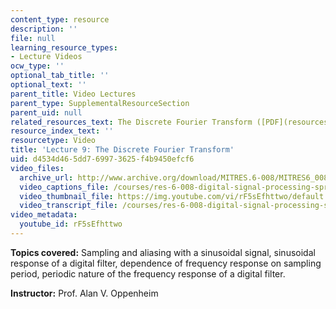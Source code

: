 ```yaml
---
content_type: resource
description: ''
file: null
learning_resource_types:
- Lecture Videos
ocw_type: ''
optional_tab_title: ''
optional_text: ''
parent_title: Video Lectures
parent_type: SupplementalResourceSection
parent_uid: null
related_resources_text: The Discrete Fourier Transform ([PDF](resources/mitres_6_008s11_lec09-1))
resource_index_text: ''
resourcetype: Video
title: 'Lecture 9: The Discrete Fourier Transform'
uid: d4534d46-5dd7-6997-3625-f4b9450efcf6
video_files:
  archive_url: http://www.archive.org/download/MITRES.6-008/MITRES6_008_lec09_300k.mp4
  video_captions_file: /courses/res-6-008-digital-signal-processing-spring-2011/76b47ea29bef50a38cb8d71c8999b4b8_rF5sEfhttwo.vtt
  video_thumbnail_file: https://img.youtube.com/vi/rF5sEfhttwo/default.jpg
  video_transcript_file: /courses/res-6-008-digital-signal-processing-spring-2011/d745859c68f45d7156bba93a065ae9b4_rF5sEfhttwo.pdf
video_metadata:
  youtube_id: rF5sEfhttwo
---
```


**Topics covered:** Sampling and aliasing with a sinusoidal signal, sinusoidal response of a digital filter, dependence of frequency response on sampling period, periodic nature of the frequency response of a digital filter.

**Instructor:** Prof. Alan V. Oppenheim
